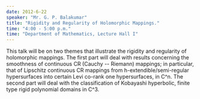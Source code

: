 ```yaml
---
date: 2012-6-22
speaker: "Mr. G. P. Balakumar"
title: "Rigidity and Regularity of Holomorphic Mappings."
time: "4:00 - 5:00 p.m." 
time: "Department of Mathematics, Lecture Hall I"
---
```

This talk will be on two themes that illustrate the rigidity and regularity of holomorphic mappings. The first part will deal with results concerning the smoothness of continuous CR (Cauchy -- Riemann) mappings; in particular, that of Lipschitz continuous CR mappings from h-extendible/semi-regular hypersurfaces into certain Levi co-rank one hypersurfaces, in C^n. The second part will deal with the classification of Kobayashi hyperbolic, finite type rigid polynomial domains in C^3.
